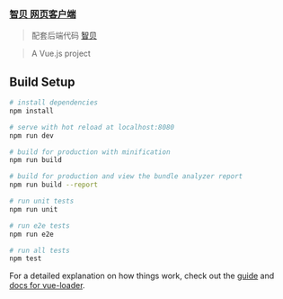 ### [智贝 网页客户端](http://m.sbx0.cn "智贝 网页客户端")  

> 配套后端代码 [智贝](https://github.com/sbx0/Zhibei "智贝")  

> A Vue.js project  

## Build Setup

``` bash
# install dependencies
npm install

# serve with hot reload at localhost:8080
npm run dev

# build for production with minification
npm run build

# build for production and view the bundle analyzer report
npm run build --report

# run unit tests
npm run unit

# run e2e tests
npm run e2e

# run all tests
npm test
```

For a detailed explanation on how things work, check out the [guide](http://vuejs-templates.github.io/webpack/) and [docs for vue-loader](http://vuejs.github.io/vue-loader).
